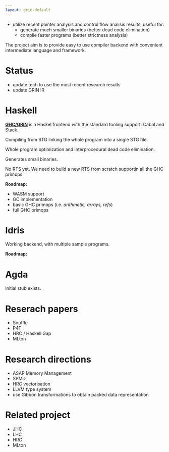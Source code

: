 ```yaml
---
layout: grin-default
---
```


- utilize recent pointer analysis and control flow analisis results, useful for:
  - generate much smaller binaries (better dead code elimination)
  - compile faster programs (better strictness analysis)

The project aim is to provide easy to use compiler backend with convenient intermediate language and framework.

# Status

- update tech to use the most recent research results
- update GRIN IR

# Haskell

**[GHC/GRIN]()** is a Haskel frontend with the standard tooling support: Cabal and Stack.

Compiling from STG linking the whole program into a single STG file.

Whole program optimization and interprocedural dead code elimination.

Generates small binaries.

No RTS yet. We need to build a new RTS from scratch supportin all the GHC primops.

**Roadmap:**
- WASM support
- GC implementation
- basic GHC primops (i.e. *arithmetic, arrays, refs*)
- full GHC primops

# Idris

Working backend, with multiple sample programs.

**Roadmap:**

# Agda

Initial stub exists.

# Reserach papers

- Souffle
- P4F
- HRC / Haskell Gap
- MLton

# Research directions

- ASAP Memory Management
- SPMD
- HRC vectorisation
- LLVM type system
- use Gibbon transformations to obtain packed data representation

# Related project

- JHC
- LHC
- HRC
- MLton
